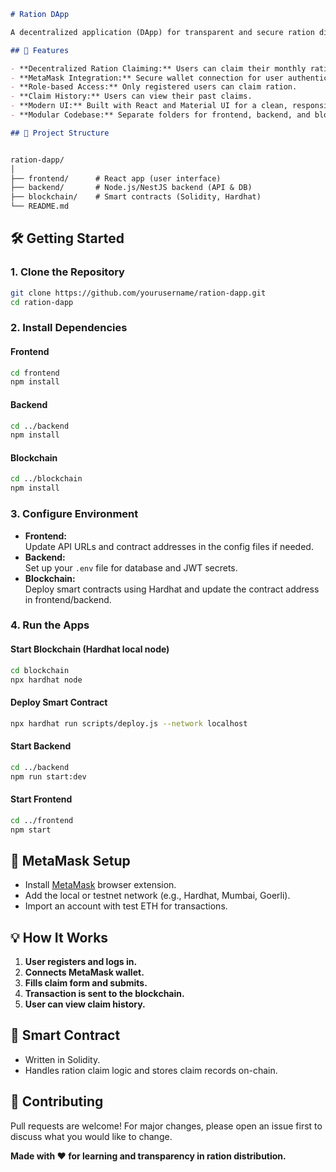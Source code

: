 ```markdown
# Ration DApp

A decentralized application (DApp) for transparent and secure ration distribution using blockchain technology.

## 🚀 Features

- **Decentralized Ration Claiming:** Users can claim their monthly ration directly on the blockchain.
- **MetaMask Integration:** Secure wallet connection for user authentication and transaction signing.
- **Role-based Access:** Only registered users can claim ration.
- **Claim History:** Users can view their past claims.
- **Modern UI:** Built with React and Material UI for a clean, responsive experience.
- **Modular Codebase:** Separate folders for frontend, backend, and blockchain smart contracts.

## 📁 Project Structure


ration-dapp/
│
├── frontend/      # React app (user interface)
├── backend/       # Node.js/NestJS backend (API & DB)
├── blockchain/    # Smart contracts (Solidity, Hardhat)
└── README.md
```

## 🛠️ Getting Started

### 1. Clone the Repository

```bash
git clone https://github.com/yourusername/ration-dapp.git
cd ration-dapp
```

### 2. Install Dependencies

#### Frontend

```bash
cd frontend
npm install
```

#### Backend

```bash
cd ../backend
npm install
```

#### Blockchain

```bash
cd ../blockchain
npm install
```

### 3. Configure Environment

- **Frontend:**  
  Update API URLs and contract addresses in the config files if needed.
- **Backend:**  
  Set up your `.env` file for database and JWT secrets.
- **Blockchain:**  
  Deploy smart contracts using Hardhat and update the contract address in frontend/backend.

### 4. Run the Apps

#### Start Blockchain (Hardhat local node)

```bash
cd blockchain
npx hardhat node
```

#### Deploy Smart Contract

```bash
npx hardhat run scripts/deploy.js --network localhost
```

#### Start Backend

```bash
cd ../backend
npm run start:dev
```

#### Start Frontend

```bash
cd ../frontend
npm start
```

## 🦊 MetaMask Setup

- Install [MetaMask](https://metamask.io/) browser extension.
- Add the local or testnet network (e.g., Hardhat, Mumbai, Goerli).
- Import an account with test ETH for transactions.

## 💡 How It Works

1. **User registers and logs in.**
2. **Connects MetaMask wallet.**
3. **Fills claim form and submits.**
4. **Transaction is sent to the blockchain.**
5. **User can view claim history.**

## 📜 Smart Contract

- Written in Solidity.
- Handles ration claim logic and stores claim records on-chain.

## 🤝 Contributing

Pull requests are welcome! For major changes, please open an issue first to discuss what you would like to change.


**Made with ❤️ for learning and transparency in ration distribution.**
```
